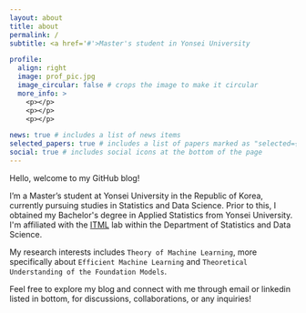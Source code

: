 ```yaml
---
layout: about
title: about
permalink: /
subtitle: <a href='#'>Master's student in Yonsei University

profile:
  align: right
  image: prof_pic.jpg
  image_circular: false # crops the image to make it circular
  more_info: >
    <p></p>
    <p></p>
    <p></p>

news: true # includes a list of news items
selected_papers: true # includes a list of papers marked as "selected={true}"
social: true # includes social icons at the bottom of the page
---
```


Hello, welcome to my GitHub blog!

I’m a Master’s student at Yonsei University in the Republic of Korea, currently pursuing studies in Statistics and Data Science. Prior to this, I obtained my Bachelor's degree in Applied Statistics from Yonsei University. I'm affiliated with the [ITML](https://itml.yonsei.ac.kr/home) lab within the Department of Statistics and Data Science. 

My research interests includes `Theory of Machine Learning`, more specifically about `Efficient Machine Learning` and `Theoretical Understanding of the Foundation Models`.

Feel free to explore my blog and connect with me through email or linkedin listed in bottom, for discussions, collaborations, or any inquiries!


